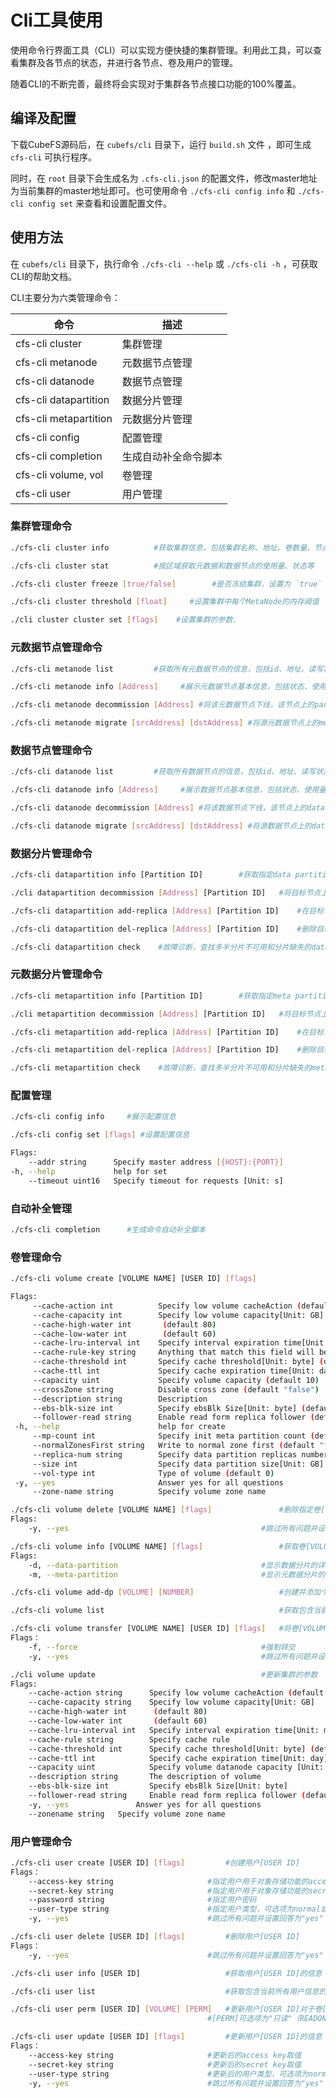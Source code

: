 # Cli工具使用

使用命令行界面工具（CLI）可以实现方便快捷的集群管理。利用此工具，可以查看集群及各节点的状态，并进行各节点、卷及用户的管理。

随着CLI的不断完善，最终将会实现对于集群各节点接口功能的100%覆盖。

## 编译及配置

下载CubeFS源码后，在 `cubefs/cli` 目录下，运行 `build.sh` 文件
，即可生成 `cfs-cli` 可执行程序。

同时，在 `root` 目录下会生成名为 `.cfs-cli.json`
的配置文件，修改master地址为当前集群的master地址即可。也可使用命令
`./cfs-cli config info` 和 `./cfs-cli config set` 来查看和设置配置文件。

## 使用方法

在 `cubefs/cli` 目录下，执行命令 `./cfs-cli --help` 或 `./cfs-cli -h`
，可获取CLI的帮助文档。

CLI主要分为六类管理命令：

| 命令                  | 描述                 |
|-----------------------|----------------------|
| cfs-cli cluster       | 集群管理             |
| cfs-cli metanode      | 元数据节点管理       |
| cfs-cli datanode      | 数据节点管理         |
| cfs-cli datapartition | 数据分片管理         |
| cfs-cli metapartition | 元数据分片管理       |
| cfs-cli config        | 配置管理             |
| cfs-cli completion    | 生成自动补全命令脚本 |
| cfs-cli volume, vol   | 卷管理               |
| cfs-cli user          | 用户管理             |

### 集群管理命令

``` bash
./cfs-cli cluster info          #获取集群信息，包括集群名称、地址、卷数量、节点数量及使用率等
```

``` bash
./cfs-cli cluster stat          #按区域获取元数据和数据节点的使用量、状态等
```

``` bash
./cfs-cli cluster freeze [true/false]        #是否冻结集群，设置为 `true` 冻结后，当partition写满，集群不会自动分配新的partition
```

``` bash
./cfs-cli cluster threshold [float]     #设置集群中每个MetaNode的内存阈值
```

``` bash
./cli cluster cluster set [flags]    #设置集群的参数.
```

### 元数据节点管理命令

``` bash
./cfs-cli metanode list         #获取所有元数据节点的信息，包括id、地址、读写状态及存活状态
```

``` bash
./cfs-cli metanode info [Address]     #展示元数据节点基本信息，包括状态、使用量、承载的partition ID等，
```

``` bash
./cfs-cli metanode decommission [Address] #将该元数据节点下线，该节点上的partition将自动转移至其他可用节点
```

``` bash
./cfs-cli metanode migrate [srcAddress] [dstAddress] #将源元数据节点上的meta partition转移至目标元数据节点
```

### 数据节点管理命令

``` bash
./cfs-cli datanode list         #获取所有数据节点的信息，包括id、地址、读写状态及存活状态
```

``` bash
./cfs-cli datanode info [Address]     #展示数据节点基本信息，包括状态、使用量、承载的partition ID等，
```

``` bash
./cfs-cli datanode decommission [Address] #将该数据节点下线，该节点上的data partition将自动转移至其他可用节点
```

``` bash
./cfs-cli datanode migrate [srcAddress] [dstAddress] #将源数据节点上的data partition转移至目标数据节点
```

### 数据分片管理命令

``` bash
./cfs-cli datapartition info [Partition ID]        #获取指定data partition的信息
```

``` bash
./cli datapartition decommission [Address] [Partition ID]   #将目标节点上的指定data partition分片下线，并自动转移至其他可用节点
```

``` bash
./cfs-cli datapartition add-replica [Address] [Partition ID]    #在目标节点新增一个data partition分片
```

``` bash
./cfs-cli datapartition del-replica [Address] [Partition ID]    #删除目标节点上的data partition分片
```

``` bash
./cfs-cli datapartition check    #故障诊断，查找多半分片不可用和分片缺失的data partition
```

### 元数据分片管理命令

``` bash
./cfs-cli metapartition info [Partition ID]        #获取指定meta partition的信息
```

``` bash
./cli metapartition decommission [Address] [Partition ID]   #将目标节点上的指定meta partition分片下线，并自动转移至其他可用节点
```

``` bash
./cfs-cli metapartition add-replica [Address] [Partition ID]    #在目标节点新增一个meta partition分片
```

``` bash
./cfs-cli metapartition del-replica [Address] [Partition ID]    #删除目标节点上的meta partition分片
```

``` bash
./cfs-cli metapartition check    #故障诊断，查找多半分片不可用和分片缺失的meta partition
```

### 配置管理

``` bash
./cfs-cli config info     #展示配置信息
```

``` bash
./cfs-cli config set [flags] #设置配置信息

Flags:
    --addr string      Specify master address [{HOST}:{PORT}]
-h, --help             help for set
    --timeout uint16   Specify timeout for requests [Unit: s]
```

### 自动补全管理

``` bash
./cfs-cli completion      #生成命令自动补全脚本
```

### 卷管理命令

``` bash
./cfs-cli volume create [VOLUME NAME] [USER ID] [flags]

Flags:
     --cache-action int          Specify low volume cacheAction (default 0)
     --cache-capacity int        Specify low volume capacity[Unit: GB]
     --cache-high-water int       (default 80)
     --cache-low-water int        (default 60)
     --cache-lru-interval int    Specify interval expiration time[Unit: min] (default 5)
     --cache-rule-key string     Anything that match this field will be written to the cache
     --cache-threshold int       Specify cache threshold[Unit: byte] (default 10485760)
     --cache-ttl int             Specify cache expiration time[Unit: day] (default 30)
     --capacity uint             Specify volume capacity (default 10)
     --crossZone string          Disable cross zone (default "false")
     --description string        Description
     --ebs-blk-size int          Specify ebsBlk Size[Unit: byte] (default 8388608)
     --follower-read string      Enable read form replica follower (default "true")
 -h, --help                      help for create
     --mp-count int              Specify init meta partition count (default 3)
     --normalZonesFirst string   Write to normal zone first (default "false")
     --replica-num string        Specify data partition replicas number(default 3 for normal volume,1 for low volume)
     --size int                  Specify data partition size[Unit: GB] (default 120)
     --vol-type int              Type of volume (default 0)
 -y, --yes                       Answer yes for all questions
     --zone-name string          Specify volume zone name
```

``` bash
./cfs-cli volume delete [VOLUME NAME] [flags]               #删除指定卷[VOLUME NAME], ec卷大小为0才能删除
Flags:
    -y, --yes                                           #跳过所有问题并设置回答为"yes"
```

``` bash
./cfs-cli volume info [VOLUME NAME] [flags]                 #获取卷[VOLUME NAME]的信息
Flags:
    -d, --data-partition                                #显示数据分片的详细信息
    -m, --meta-partition                                #显示元数据分片的详细信息
```

``` bash
./cfs-cli volume add-dp [VOLUME] [NUMBER]                   #创建并添加个数为[NUMBER]的数据分片至卷[VOLUME]
```

``` bash
./cfs-cli volume list                                       #获取包含当前所有卷信息的列表
```

``` bash
./cfs-cli volume transfer [VOLUME NAME] [USER ID] [flags]   #将卷[VOLUME NAME]转交给其他用户[USER ID]
Flags：
    -f, --force                                         #强制转交
    -y, --yes                                           #跳过所有问题并设置回答为"yes"
```

``` bash
./cli volume update                                     #更新集群的参数
Flags:
    --cache-action string      Specify low volume cacheAction (default 0)
    --cache-capacity string    Specify low volume capacity[Unit: GB]
    --cache-high-water int      (default 80)
    --cache-low-water int       (default 60)
    --cache-lru-interval int   Specify interval expiration time[Unit: min] (default 5)
    --cache-rule string        Specify cache rule
    --cache-threshold int      Specify cache threshold[Unit: byte] (default 10M)
    --cache-ttl int            Specify cache expiration time[Unit: day] (default 30)
    --capacity uint            Specify volume datanode capacity [Unit: GB]
    --description string       The description of volume
    --ebs-blk-size int         Specify ebsBlk Size[Unit: byte]
    --follower-read string     Enable read form replica follower (default false)
    -y, --yes               Answer yes for all questions
    --zonename string   Specify volume zone name
```

### 用户管理命令

``` bash
./cfs-cli user create [USER ID] [flags]         #创建用户[USER ID]
Flags：
    --access-key string                     #指定用户用于对象存储功能的access key
    --secret-key string                     #指定用户用于对象存储功能的secret key
    --password string                       #指定用户密码
    --user-type string                      #指定用户类型，可选项为normal或admin（默认为normal）
    -y, --yes                               #跳过所有问题并设置回答为"yes"
```

``` bash
./cfs-cli user delete [USER ID] [flags]         #删除用户[USER ID]
Flags：
    -y, --yes                               #跳过所有问题并设置回答为"yes"
```

``` bash
./cfs-cli user info [USER ID]                   #获取用户[USER ID]的信息
```

``` bash
./cfs-cli user list                             #获取包含当前所有用户信息的列表
```

``` bash
./cfs-cli user perm [USER ID] [VOLUME] [PERM]   #更新用户[USER ID]对于卷[VOLUME]的权限[PERM]
                                            #[PERM]可选项为"只读"（READONLY/RO）、"读写"（READWRITE/RW）、"删除授权"（NONE）
```

``` bash
./cfs-cli user update [USER ID] [flags]         #更新用户[USER ID]的信息
Flags：
    --access-key string                     #更新后的access key取值
    --secret-key string                     #更新后的secret key取值
    --user-type string                      #更新后的用户类型，可选项为normal或admin
    -y, --yes                               #跳过所有问题并设置回答为"yes"
```